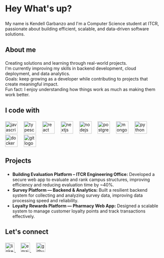 <h1 align="left">Hey What's up?</h1>

###

<p align="left">My name is Kendell Garbanzo and I'm a Computer Science student at ITCR, passionate about building efficient, scalable, and data-driven software solutions.</p>

###

<h2 align="left">About me</h2>

###

<p align="left">
Creating solutions and learning through real-world projects.<br>
I'm currently improving my skills in backend development, cloud deployment, and data analytics.<br>
Goals: keep growing as a developer while contributing to projects that create meaningful impact.<br>
Fun fact: I enjoy understanding how things work as much as making them work better.
</p>

###

<h2 align="left">I code with</h2>

###

<div align="left">
  <img src="https://cdn.jsdelivr.net/gh/devicons/devicon/icons/javascript/javascript-original.svg" height="40" alt="javascript logo" />
  <img width="12" />
  <img src="https://cdn.jsdelivr.net/gh/devicons/devicon/icons/typescript/typescript-original.svg" height="40" alt="typescript logo" />
  <img width="12" />
  <img src="https://cdn.jsdelivr.net/gh/devicons/devicon/icons/react/react-original.svg" height="40" alt="react logo" />
  <img width="12" />
  <img src="https://cdn.jsdelivr.net/gh/devicons/devicon/icons/nextjs/nextjs-original.svg" height="40" alt="nextjs logo" />
  <img width="12" />
  <img src="https://cdn.jsdelivr.net/gh/devicons/devicon/icons/nodejs/nodejs-original.svg" height="40" alt="nodejs logo" />
  <img width="12" />
  <img src="https://cdn.jsdelivr.net/gh/devicons/devicon/icons/postgresql/postgresql-original.svg" height="40" alt="postgresql logo" />
  <img width="12" />
  <img src="https://cdn.jsdelivr.net/gh/devicons/devicon/icons/mongodb/mongodb-original.svg" height="40" alt="mongodb logo" />
  <img width="12" />
  <img src="https://cdn.jsdelivr.net/gh/devicons/devicon/icons/python/python-original.svg" height="40" alt="python logo" />
  <img width="12" />
  <img src="https://cdn.jsdelivr.net/gh/devicons/devicon/icons/docker/docker-original.svg" height="40" alt="docker logo" />
  <img width="12" />
  <img src="https://cdn.jsdelivr.net/gh/devicons/devicon/icons/git/git-original.svg" height="40" alt="git logo" />
</div>

###

<h2 align="left">Projects</h2>

###

<ul align="left">
  <li><b>Building Evaluation Platform – ITCR Engineering Office:</b> Developed a secure web app to evaluate and rank campus structures, improving efficiency and reducing evaluation time by ~40%.</li>
  <li><b>Survey Platform — Backend & Analytics:</b> Built a resilient backend system for collecting and analyzing survey data, improving data processing speed and reliability.</li>
  <li><b>Loyalty Rewards Platform — Pharmacy Web App:</b> Designed a scalable system to manage customer loyalty points and track transactions effectively.</li>
</ul>

###

<h2 align="left">Let's connect</h2>

###

<p align="left">
  <a href="https://www.linkedin.com/in/tuusuario" target="_blank">
    <img src="https://cdn.jsdelivr.net/gh/devicons/devicon/icons/linkedin/linkedin-original.svg" height="30" alt="linkedin logo" />
  </a>
  <img width="12" />
  <a href="mailto:youremail@example.com">
    <img src="https://cdn-icons-png.flaticon.com/512/732/732200.png" height="30" alt="email logo" />
  </a>
  <img width="12" />
  <a href="https://github.com/KendellGarbanzo" target="_blank">
    <img src="https://cdn.jsdelivr.net/gh/devicons/devicon/icons/github/github-original.svg" height="30" alt="github logo" />
  </a>
</p>

###
